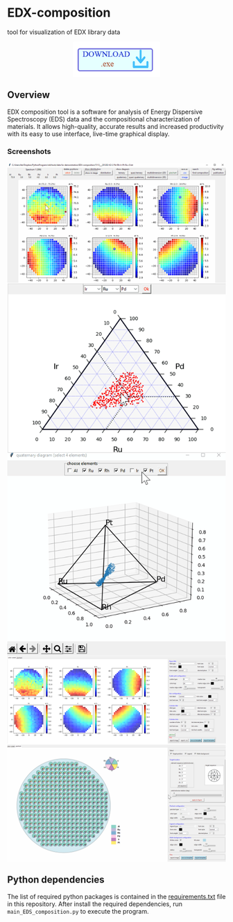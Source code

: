 # EDX-composition
tool for visualization of EDX library data

<p align="center">
    <a href="https://ruhr-uni-bochum.sciebo.de/s/kKlMF7rXFwJeYIr" target="_blank">
        <img align="center" width = "200" alt="download" src="/assets/download_logo1.png"/>
    </a>
</p>

## Overview
EDX composition tool is a software for analysis of Energy Dispersive Spectroscopy (EDS) data and the compositional characterization of materials. It allows high-quality, accurate results and increased productivity with its easy to use interface, live-time graphical display. 

### Screenshots

<p align = "center">
  <img align = "center" width = "600" src = "/assets/image1.gif"/>
    <img align = "center" width = "600" src = "/assets/image2.png"/>
    <img align = "center" width = "600" src = "/assets/image3.gif"/>
    <img align = "center" width = "600" src = "/assets/image4.png"/>
    <img align = "center" width = "600" src = "/assets/image5.png"/>
</p>


## Python dependencies
The list of required python packages is contained in the [requirements.txt](requirements.txt) file in this repository. After install the required dependencies, run `main_EDS_composition.py` to execute the program.
